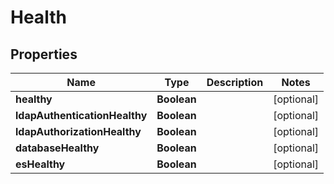 

# Health


## Properties

Name | Type | Description | Notes
------------ | ------------- | ------------- | -------------
**healthy** | **Boolean** |  |  [optional]
**ldapAuthenticationHealthy** | **Boolean** |  |  [optional]
**ldapAuthorizationHealthy** | **Boolean** |  |  [optional]
**databaseHealthy** | **Boolean** |  |  [optional]
**esHealthy** | **Boolean** |  |  [optional]



